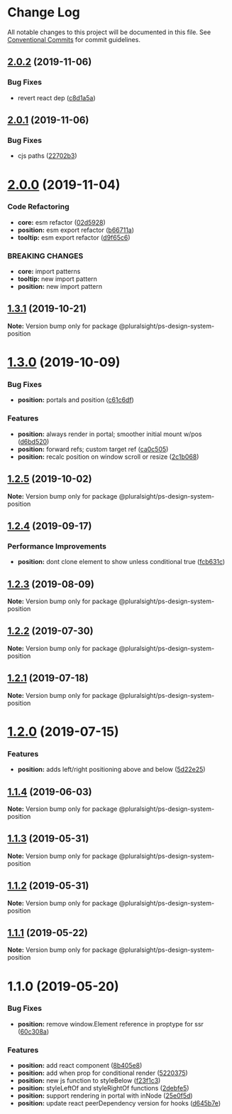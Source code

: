 # Change Log

All notable changes to this project will be documented in this file.
See [Conventional Commits](https://conventionalcommits.org) for commit guidelines.

## [2.0.2](https://github.com/pluralsight/design-system/compare/@pluralsight/ps-design-system-position@2.0.1...@pluralsight/ps-design-system-position@2.0.2) (2019-11-06)


### Bug Fixes

* revert react dep ([c8d1a5a](https://github.com/pluralsight/design-system/commit/c8d1a5a5456e99e9cee64c9ccd8b1a98d0642ac0))





## [2.0.1](https://github.com/pluralsight/design-system/compare/@pluralsight/ps-design-system-position@2.0.0...@pluralsight/ps-design-system-position@2.0.1) (2019-11-06)


### Bug Fixes

* cjs paths ([22702b3](https://github.com/pluralsight/design-system/commit/22702b3a7e20e417e7f40bf0d13cfedfb6c3b2ee))





# [2.0.0](https://github.com/pluralsight/design-system/compare/@pluralsight/ps-design-system-position@1.3.1...@pluralsight/ps-design-system-position@2.0.0) (2019-11-04)


### Code Refactoring

* **core:** esm refactor ([02d5928](https://github.com/pluralsight/design-system/commit/02d5928))
* **position:** esm export refactor ([b66711a](https://github.com/pluralsight/design-system/commit/b66711a))
* **tooltip:** esm export refactor ([d9f65c6](https://github.com/pluralsight/design-system/commit/d9f65c6))


### BREAKING CHANGES

* **core:** import patterns
* **tooltip:** new import pattern
* **position:** new import pattern





## [1.3.1](https://github.com/pluralsight/design-system/compare/@pluralsight/ps-design-system-position@1.3.0...@pluralsight/ps-design-system-position@1.3.1) (2019-10-21)

**Note:** Version bump only for package @pluralsight/ps-design-system-position





# [1.3.0](https://github.com/pluralsight/design-system/compare/@pluralsight/ps-design-system-position@1.2.5...@pluralsight/ps-design-system-position@1.3.0) (2019-10-09)


### Bug Fixes

* **position:** portals and position ([c61c6df](https://github.com/pluralsight/design-system/commit/c61c6df))


### Features

* **position:** always render in portal; smoother initial mount w/pos ([d6bd520](https://github.com/pluralsight/design-system/commit/d6bd520))
* **position:** forward refs; custom target ref ([ca0c505](https://github.com/pluralsight/design-system/commit/ca0c505))
* **position:** recalc position on window scroll or resize ([2c1b068](https://github.com/pluralsight/design-system/commit/2c1b068))





## [1.2.5](https://github.com/pluralsight/design-system/compare/@pluralsight/ps-design-system-position@1.2.4...@pluralsight/ps-design-system-position@1.2.5) (2019-10-02)

**Note:** Version bump only for package @pluralsight/ps-design-system-position





## [1.2.4](https://github.com/pluralsight/design-system/compare/@pluralsight/ps-design-system-position@1.2.3...@pluralsight/ps-design-system-position@1.2.4) (2019-09-17)


### Performance Improvements

* **position:** dont clone element to show unless conditional true ([fcb631c](https://github.com/pluralsight/design-system/commit/fcb631c))





## [1.2.3](https://github.com/pluralsight/design-system/compare/@pluralsight/ps-design-system-position@1.2.2...@pluralsight/ps-design-system-position@1.2.3) (2019-08-09)

**Note:** Version bump only for package @pluralsight/ps-design-system-position





## [1.2.2](https://github.com/pluralsight/design-system/compare/@pluralsight/ps-design-system-position@1.2.1...@pluralsight/ps-design-system-position@1.2.2) (2019-07-30)

**Note:** Version bump only for package @pluralsight/ps-design-system-position





## [1.2.1](https://github.com/pluralsight/design-system/compare/@pluralsight/ps-design-system-position@1.2.0...@pluralsight/ps-design-system-position@1.2.1) (2019-07-18)

**Note:** Version bump only for package @pluralsight/ps-design-system-position





# [1.2.0](https://github.com/pluralsight/design-system/compare/@pluralsight/ps-design-system-position@1.1.4...@pluralsight/ps-design-system-position@1.2.0) (2019-07-15)


### Features

* **position:** adds left/right positioning above and below ([5d22e25](https://github.com/pluralsight/design-system/commit/5d22e25))





## [1.1.4](https://github.com/pluralsight/design-system/compare/@pluralsight/ps-design-system-position@1.1.3...@pluralsight/ps-design-system-position@1.1.4) (2019-06-03)

**Note:** Version bump only for package @pluralsight/ps-design-system-position





## [1.1.3](https://github.com/pluralsight/design-system/compare/@pluralsight/ps-design-system-position@1.1.2...@pluralsight/ps-design-system-position@1.1.3) (2019-05-31)

**Note:** Version bump only for package @pluralsight/ps-design-system-position





## [1.1.2](https://github.com/pluralsight/design-system/compare/@pluralsight/ps-design-system-position@1.1.1...@pluralsight/ps-design-system-position@1.1.2) (2019-05-31)

**Note:** Version bump only for package @pluralsight/ps-design-system-position





## [1.1.1](https://github.com/pluralsight/design-system/compare/@pluralsight/ps-design-system-position@1.1.0...@pluralsight/ps-design-system-position@1.1.1) (2019-05-22)

**Note:** Version bump only for package @pluralsight/ps-design-system-position





# 1.1.0 (2019-05-20)


### Bug Fixes

* **position:** remove window.Element reference in proptype for ssr ([60c308a](https://github.com/pluralsight/design-system/commit/60c308a))


### Features

* **position:** add react component ([8b405e8](https://github.com/pluralsight/design-system/commit/8b405e8))
* **position:** add when prop for conditional render ([5220375](https://github.com/pluralsight/design-system/commit/5220375))
* **position:** new js function to styleBelow ([f23f1c3](https://github.com/pluralsight/design-system/commit/f23f1c3))
* **position:** styleLeftOf and styleRightOf functions ([2debfe5](https://github.com/pluralsight/design-system/commit/2debfe5))
* **position:** support rendering in portal with inNode ([25e0f5d](https://github.com/pluralsight/design-system/commit/25e0f5d))
* **position:** update react peerDependency version for hooks ([d645b7e](https://github.com/pluralsight/design-system/commit/d645b7e))
